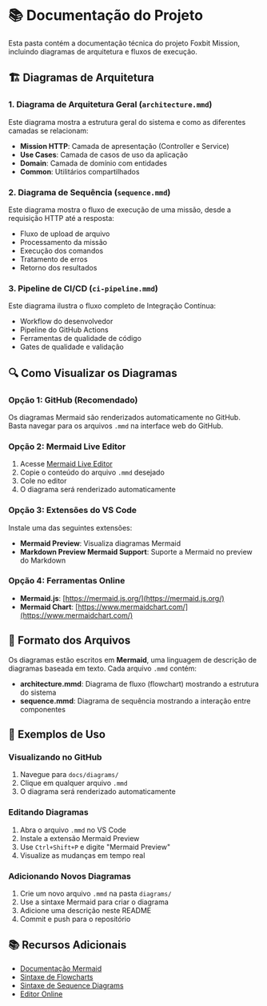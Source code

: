 # 📚 Documentação do Projeto

Esta pasta contém a documentação técnica do projeto Foxbit Mission, incluindo diagramas de arquitetura e fluxos de execução.

## 🏗️ Diagramas de Arquitetura

### 1. Diagrama de Arquitetura Geral (`architecture.mmd`)
Este diagrama mostra a estrutura geral do sistema e como as diferentes camadas se relacionam:

- **Mission HTTP**: Camada de apresentação (Controller e Service)
- **Use Cases**: Camada de casos de uso da aplicação
- **Domain**: Camada de domínio com entidades
- **Common**: Utilitários compartilhados

### 2. Diagrama de Sequência (`sequence.mmd`)
Este diagrama mostra o fluxo de execução de uma missão, desde a requisição HTTP até a resposta:

- Fluxo de upload de arquivo
- Processamento da missão
- Execução dos comandos
- Tratamento de erros
- Retorno dos resultados

### 3. Pipeline de CI/CD (`ci-pipeline.mmd`)
Este diagrama ilustra o fluxo completo de Integração Contínua:

- Workflow do desenvolvedor
- Pipeline do GitHub Actions
- Ferramentas de qualidade de código
- Gates de qualidade e validação

## 🔍 Como Visualizar os Diagramas

### Opção 1: GitHub (Recomendado)
Os diagramas Mermaid são renderizados automaticamente no GitHub. Basta navegar para os arquivos `.mmd` na interface web do GitHub.

### Opção 2: Mermaid Live Editor
1. Acesse [Mermaid Live Editor](https://mermaid.live/)
2. Copie o conteúdo do arquivo `.mmd` desejado
3. Cole no editor
4. O diagrama será renderizado automaticamente

### Opção 3: Extensões do VS Code
Instale uma das seguintes extensões:
- **Mermaid Preview**: Visualiza diagramas Mermaid
- **Markdown Preview Mermaid Support**: Suporte a Mermaid no preview do Markdown

### Opção 4: Ferramentas Online
- **Mermaid.js**: [https://mermaid.js.org/](https://mermaid.js.org/)
- **Mermaid Chart**: [https://www.mermaidchart.com/](https://www.mermaidchart.com/)

## 📝 Formato dos Arquivos

Os diagramas estão escritos em **Mermaid**, uma linguagem de descrição de diagramas baseada em texto. Cada arquivo `.mmd` contém:

- **architecture.mmd**: Diagrama de fluxo (flowchart) mostrando a estrutura do sistema
- **sequence.mmd**: Diagrama de sequência mostrando a interação entre componentes

## 🚀 Exemplos de Uso

### Visualizando no GitHub
1. Navegue para `docs/diagrams/`
2. Clique em qualquer arquivo `.mmd`
3. O diagrama será renderizado automaticamente

### Editando Diagramas
1. Abra o arquivo `.mmd` no VS Code
2. Instale a extensão Mermaid Preview
3. Use `Ctrl+Shift+P` e digite "Mermaid Preview"
4. Visualize as mudanças em tempo real

### Adicionando Novos Diagramas
1. Crie um novo arquivo `.mmd` na pasta `diagrams/`
2. Use a sintaxe Mermaid para criar o diagrama
3. Adicione uma descrição neste README
4. Commit e push para o repositório

## 📚 Recursos Adicionais

- [Documentação Mermaid](https://mermaid.js.org/intro/)
- [Sintaxe de Flowcharts](https://mermaid.js.org/syntax/flowchart.html)
- [Sintaxe de Sequence Diagrams](https://mermaid.js.org/syntax/sequenceDiagram.html)
- [Editor Online](https://mermaid.live/) 